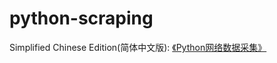 # python-scraping

Simplified Chinese Edition(简体中文版): [《Python网络数据采集》](http://item.jd.com/11896401.html)
